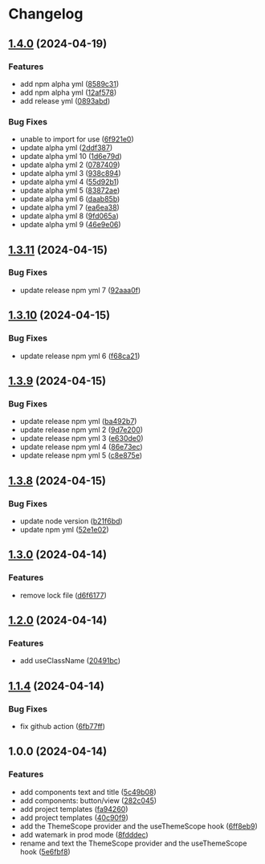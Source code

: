 # Changelog

## [1.4.0](https://github.com/poechiang/react-pkg/compare/v1.3.11...v1.4.0) (2024-04-19)


### Features

* add npm alpha yml ([8589c31](https://github.com/poechiang/react-pkg/commit/8589c311fd455e9e8c24dff8b5ba3fb0170f7161))
* add npm alpha yml ([12af578](https://github.com/poechiang/react-pkg/commit/12af578c3b77a1bc5765d137d18253bfff775c02))
* add release yml ([0893abd](https://github.com/poechiang/react-pkg/commit/0893abd434b7489a84a09cfcfbc087f8f545f08a))


### Bug Fixes

* unable to import for use ([6f921e0](https://github.com/poechiang/react-pkg/commit/6f921e0150569a9e1afea4c50200985340a618af))
* update alpha yml ([2ddf387](https://github.com/poechiang/react-pkg/commit/2ddf3871c42423927e987d06146b0088a81be13f))
* update alpha yml 10 ([1d6e79d](https://github.com/poechiang/react-pkg/commit/1d6e79da34c2709501ca4df42f16504c3418d9af))
* update alpha yml 2 ([0787409](https://github.com/poechiang/react-pkg/commit/078740940f88c7a3f902695c2ab7fbe51717dceb))
* update alpha yml 3 ([938c894](https://github.com/poechiang/react-pkg/commit/938c89457cebe8ae37773c98c6abaca7ae1c929f))
* update alpha yml 4 ([55d92b1](https://github.com/poechiang/react-pkg/commit/55d92b14b12bf4c4036aa185205a2251a9aada07))
* update alpha yml 5 ([83872ae](https://github.com/poechiang/react-pkg/commit/83872ae997d9a7a3d69f1d7009b9d88987cb7f0e))
* update alpha yml 6 ([daab85b](https://github.com/poechiang/react-pkg/commit/daab85b83d907bde262b4b5abf7eea3b6429a982))
* update alpha yml 7 ([ea6ea38](https://github.com/poechiang/react-pkg/commit/ea6ea3890c9939bbeef657234ee186cd2b068eee))
* update alpha yml 8 ([9fd065a](https://github.com/poechiang/react-pkg/commit/9fd065aa19b4033a615bb4158276a23f7d3b011e))
* update alpha yml 9 ([46e9e06](https://github.com/poechiang/react-pkg/commit/46e9e062612911dba7617f915e7e4fd11983f072))

## [1.3.11](https://github.com/poechiang/react-pkg/compare/v1.3.10...v1.3.11) (2024-04-15)


### Bug Fixes

* update release npm yml 7 ([92aaa0f](https://github.com/poechiang/react-pkg/commit/92aaa0f36ec6ca0c6523f08644cdce72574735b9))

## [1.3.10](https://github.com/poechiang/react-pkg/compare/v1.3.9...v1.3.10) (2024-04-15)


### Bug Fixes

* update release npm yml 6 ([f68ca21](https://github.com/poechiang/react-pkg/commit/f68ca21a2e52a657d38e6e58da73f64948e620fb))

## [1.3.9](https://github.com/poechiang/react-pkg/compare/v1.3.8...v1.3.9) (2024-04-15)


### Bug Fixes

* update release npm yml ([ba492b7](https://github.com/poechiang/react-pkg/commit/ba492b7c3e42974c3a5f45460908c5a933302b80))
* update release npm yml 2 ([9d7e200](https://github.com/poechiang/react-pkg/commit/9d7e20034d8d619e5962c2ff7c80c8f99f03c4b3))
* update release npm yml 3 ([e630de0](https://github.com/poechiang/react-pkg/commit/e630de08178e3c0607742d3bbc12e13feacf8f76))
* update release npm yml 4 ([86e73ec](https://github.com/poechiang/react-pkg/commit/86e73ec896111957634f9218b5234b48f3fe5705))
* update release npm yml 5 ([c8e875e](https://github.com/poechiang/react-pkg/commit/c8e875eaa3c2a8f6f6de061d69699e36648b05e1))

## [1.3.8](https://github.com/poechiang/react-pkg/compare/v1.3.7...v1.3.8) (2024-04-15)


### Bug Fixes

* update node version ([b21f6bd](https://github.com/poechiang/react-pkg/commit/b21f6bdd060c2fc628118c16e2934a99160712dd))
* update npm yml ([52e1e02](https://github.com/poechiang/react-pkg/commit/52e1e0227aabf7eb76c6a1a9eb4f006ef8bb7f28))

## [1.3.0](https://github.com/poechiang/react-pkg/compare/v1.2.2...v1.3.0) (2024-04-14)


### Features

* remove lock file ([d6f6177](https://github.com/poechiang/react-pkg/commit/d6f6177e42b485fdfe236a7683cad31201ee48e1))

## [1.2.0](https://github.com/poechiang/react-pkg/compare/v1.1.5...v1.2.0) (2024-04-14)


### Features

* add useClassName ([20491bc](https://github.com/poechiang/react-pkg/commit/20491bcdae35ba37831de0ba8ed1a97878709f58))

## [1.1.4](https://github.com/poechiang/react-pkg/compare/v1.1.3...v1.1.4) (2024-04-14)


### Bug Fixes

* fix github action ([6fb77ff](https://github.com/poechiang/react-pkg/commit/6fb77ff9a9cb9ba6354583a5cb4dbd63906eead8))

## 1.0.0 (2024-04-14)


### Features

* add components text and title ([5c49b08](https://github.com/poechiang/react-pkg/commit/5c49b08a9163c2a72e32f879bc333f2e9c69b942))
* add components: button/view ([282c045](https://github.com/poechiang/react-pkg/commit/282c0458fe3c14a41e662147d6c9cb9edf1ea95a))
* add project templates ([fa94260](https://github.com/poechiang/react-pkg/commit/fa94260624440a2769f01665702af47bfa4410ca))
* add project templates ([40c90f9](https://github.com/poechiang/react-pkg/commit/40c90f9a76cb6a235d4f015b506bcd8b5b1cd8ef))
* add the ThemeScope provider  and the useThemeScope hook ([6ff8eb9](https://github.com/poechiang/react-pkg/commit/6ff8eb9201bf22622555871cee95a8ead191bbf4))
* add watemark in prod mode ([8fdddec](https://github.com/poechiang/react-pkg/commit/8fdddec29c26500d7e1867615a9feb284046b27e))
* rename and text the ThemeScope provider  and the useThemeScope hook ([5e6fbf8](https://github.com/poechiang/react-pkg/commit/5e6fbf86692f74246e531b90766837f5bfe1cbad))
